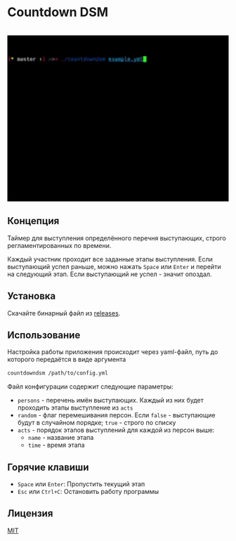# Countdown DSM

<p align="center">
  <br>
  <img src="demo.gif" width="600" alt="CountdownDSM Demo">
  <br>
</p>

## Концепция

Таймер для выступления определённого перечня выступающих, строго регламентированных по времени.

Каждый участник проходит все заданные этапы выступления. Если выступающий успел раньше, можно нажать
`Space` или `Enter` и перейти на следующий этап. Если выступающий не успел - значит опоздал.

## Установка

Cкачайте бинарный файл из [releases](https://github.com/Piknik1990/countdowndsm/releases).

## Использование

Настройка работы приложения происходит через yaml-файл, путь до которого передаётся в виде аргумента

```sh
countdowndsm /path/to/config.yml
```

Файл конфигурации содержит следующие параметры:

* `persons` - перечень имён выступающих. Каждый из них будет проходить этапы выступление из `acts`
* `random` - флаг перемешивания персон. Если `false` - выступающие будут в случайном порядке; `true` - строго по списку
* `acts` - порядок этапов выступлений для каждой из персон выше:
  *  `name` - название этапа
  *  `time` - время этапа

## Горячие клавиши

* `Space` или `Enter`: Пропустить текущий этап
* `Esc` или `Ctrl+C`: Остановить работу программы

## Лицензия

[MIT](LICENSE)
